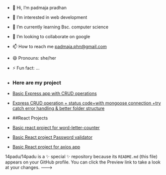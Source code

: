 - 👋 Hi, I’m padmaja pradhan
- 👀 I’m interested in web development
- 🌱 I’m currently learning Bsc. computer science
- 💞️ I’m looking to collaborate on google
- 📫 How to reach me padmaja.phn@gmail.com
- 😄 Pronouns: she/her
- ⚡ Fun fact: ...
- ### Here are my project
- [Basic Express app with CRUD operations](https://github.com/14padu/expressAPPlevel3.git)
- [Express CRUD operation + status code+with mongoose connection +try catch error handling & better folder structure](https://github.com/14padu/expressApplevel1.git)
  
- ##React Projects
- [Basic react project for word-letter-counter](https://github.com/14padu/reactProject/tree/main/wordletter-counter)
- [Basic React project Password validator](https://github.com/14padu/reactProject/tree/main/passwordValidator)
- [Basic React project for axios app](https://github.com/14padu/reactProject/tree/main/axios-lab)

14padu/14padu is a ✨ special ✨ repository because its `README.md` (this file) appears on your GitHub profile.
You can click the Preview link to take a look at your changes.
--->
